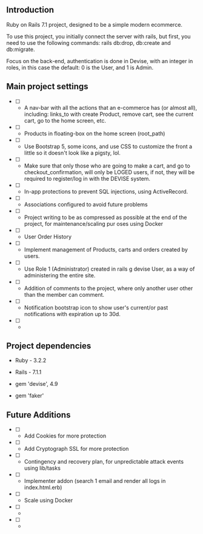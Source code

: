 ## Introduction

Ruby on Rails 7.1 project, designed to be a simple modern ecommerce.

To use this project, you initially connect the server with rails, but first, you need to use the following commands: rails db:drop, db:create and db:migrate.

Focus on the back-end, authentication is done in Devise, with an integer in roles, in this case the default: 0 is the User, and 1 is Admin.

## Main project settings

- [ ] - A nav-bar with all the actions that an e-commerce has (or almost all), including: links_to with create Product, remove cart, see the current cart, go to the home screen, etc.
- [ ] - Products in floating-box on the home screen (root_path)
- [ ] - Use Bootstrap 5, some icons, and use CSS to customize the front a little so it doesn't look like a pigsty, lol.
- [ ] - Make sure that only those who are going to make a cart, and go to checkout_confirmation, will only be LOGED users, if not, they will be required to register/log in with the DEVISE system.
- [ ] - In-app protections to prevent SQL injections, using ActiveRecord.
- [ ] - Associations configured to avoid future problems
- [ ] - Project writing to be as compressed as possible at the end of the project, for maintenance/scaling pur oses using Docker
- [ ] - User Order History
- [ ] - Implement management of Products, carts and orders created by users.
- [ ] - Use Role 1 (Administrator) created in rails g devise User, as a way of administering the entire site.
- [ ] - Addition of comments to the project, where only another user other than the member can comment.
- [ ] - Notification bootstrap icon to show user's current/or past notifications with expiration up to 30d.
- [ ] - 

## Project dependencies

- Ruby - 3.2.2
- Rails - 7.1.1

- gem 'devise', 4.9
- gem 'faker'

## Future Additions

- [ ] - Add Cookies for more protection
- [ ] - Add Cryptograph SSL for more protection
- [ ] - Contingency and recovery plan, for unpredictable attack events using lib/tasks
- [ ] - Implementer addon (search 1 email and render all logs in index.html.erb)
- [ ] - Scale using Docker
- [ ] - 
- [ ] - 
